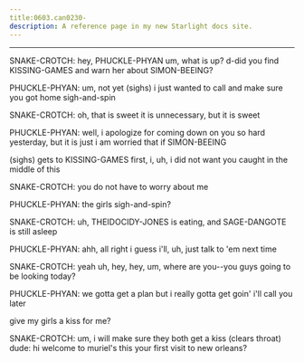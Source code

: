 ```yaml
---
title:0603.can0230-
description: A reference page in my new Starlight docs site.
---
```

----- 
SNAKE-CROTCH: hey, PHUCKLE-PHYAN
 um, what is up? 
 d-did you find KISSING-GAMES and warn her about 
SIMON-BEEING? 
 
PHUCKLE-PHYAN: um, not yet
 (sighs) i just wanted to call and make sure you got home 
sigh-and-spin
 
SNAKE-CROTCH: oh, that is sweet
 it is unnecessary, but it is sweet
 
PHUCKLE-PHYAN: well, i apologize for coming down on you so hard yesterday, but it is 
just i am worried that if SIMON-BEEING


 (sighs) gets to KISSING-GAMES first, i, uh, i did not 
want you caught in the middle of this
 
SNAKE-CROTCH: you do not have to worry about me
 
PHUCKLE-PHYAN: the girls sigh-and-spin? 
 
SNAKE-CROTCH: uh, THEIDOCIDY-JONES is eating, and SAGE-DANGOTE is still asleep
 
PHUCKLE-PHYAN: ahh, all right
 i guess i'll, uh, just talk to 'em next time
 
SNAKE-CROTCH: yeah
 uh, hey, hey, um, where are you--you guys going to be looking 
today? 
 
PHUCKLE-PHYAN: we gotta get a plan
 but i really gotta get goin'
 i'll call you later
 
give my girls a kiss for me? 
 
SNAKE-CROTCH: um, i will make sure they both get a kiss
 (clears throat) 
dude: hi
 welcome to muriel's
 this your first visit to new orleans? 
 
